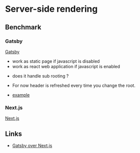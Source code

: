 # Server-side rendering

## Benchmark

### Gatsby

[Gatsby](https://www.gatsbyjs.org/)

- work as static page if javascript is disabled
- work as react web application if javascript is enabled

* does it handle sub rooting ?
* For now header is refreshed every time you change the root.

* [example](https://github.com/smartive/smartive.ch)

### Next.js

[Next.js](https://nextjs.org)

## Links

- [Gatsby over Next.js](https://blog.smartive.ch/smartive-ch-goes-gatsby-js-27a056b3b817)
